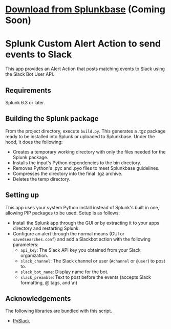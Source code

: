 # [Download from Splunkbase](https://splunkbase.splunk.com/app/3277) (Coming Soon)

# Splunk Custom Alert Action to send events to Slack
This app provides an Alert Action that posts matching events to Slack using the Slack Bot User API.

## Requirements
Splunk 6.3 or later.

## Building the Splunk package
From the project directory, execute `build.py`. This generates a .tgz package ready to be installed into Splunk or uploaded to Splunkbase. Under the hood, it does the following:

* Creates a temporary working directory with only the files needed for the Splunk package.
* Installs the input's Python dependencies to the bin directory.
* Removes Python's .pyc and .pyo files to meet Splunkbase guidelines.
* Compresses the directory into the final .tgz archive.
* Deletes the temp directory.

## Setting up
This app uses your system Python install instead of Splunk's built in one, allowing PIP packages to be used. Setup is as follows:

- Install the Splunk app through the GUI or by extracting it to your apps directory and restarting Splunk.
- Configure an alert through the normal means (GUI or `savedsearches.conf`) and add a Slackbot action with the following parameters:
    - `api_key`: The Slack API key you obtained from your Slack organization.
    - `slack_channel`: The Slack channel or user (`#channel` or `@user`) to post to.
    - `slack_bot_name`: Display name for the bot.
    - `slack_preamble`: Text to post before the events (accepts Slack formatting, @ tags, and \n)

## Acknowledgements
The following libraries are bundled with this script.

- [PySlack](https://pypi.python.org/pypi/pyslack/)
